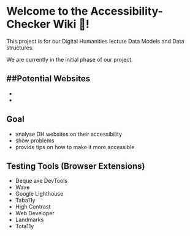 # Welcome to the Accessibility-Checker Wiki 👋!

This project is for our Digital Humanities lecture Data Models and Data structures.

We are currently in the initial phase of our project.

##Potential Websites 
- 
- 
-

## Goal

- analyse DH websites on their accessibility
- show problems
- provide tips on how to make it more accessible

## Testing Tools (Browser Extensions)

- Deque axe DevTools
- Wave
- Google Lighthouse
- Taba11y
- High Contrast
- Web Developer
- Landmarks
- Tota11y
